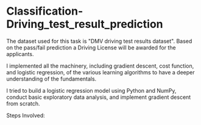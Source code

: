 # Classification-Driving_test_result_prediction

The dataset used for this task is "DMV driving test results dataset". Based on the pass/fail prediction a Driving License will be awarded for the applicants.

I implemented all the machinery, including gradient descent, cost function, and logistic regression, of the various learning algorithms to have a deeper understanding of the fundamentals.

I tried  to build a logistic regression model using Python and NumPy, conduct basic exploratory data analysis, and implement gradient descent from scratch.


Steps Involved:


